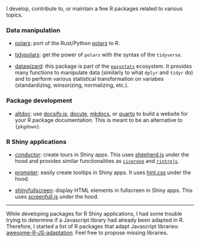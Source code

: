 
I develop, contribute to, or maintain a few R packages related to various topics.

### Data manipulation

-   [polars](https://rpolars.github.io/): port of the Rust/Python [polars](https://pola.rs/)
    to R.

-   [tidypolars](https://tidypolars.etiennebacher.com/): get the power of `polars`
    with the syntax of the `tidyverse`. 

-   [datawizard](https://easystats.github.io/datawizard/): this package is
    part of the [`easystats`](https://easystats.github.io/easystats/) ecosystem.
    It provides many functions to manipulate data (similarly to what `dplyr` and
    `tidyr` do) and to perform various statistical transformation on variabes
    (standardizing, winsorizing, normalizing, etc.).

### Package development

-   [altdoc](https://altdoc.etiennebacher.com): use [docsify.js](https://docsify.js.org/#/),
    [docute](https://docute.org/), [mkdocs](https://www.mkdocs.org/), or [quarto](https://quarto.org/)
    to build a website for your R package documentation. This is meant to
    be an alternative to `{pkgdown}`.

### R Shiny applications

-   [conductor](https://conductor.etiennebacher.com): create tours in Shiny
    apps. This uses [shepherd.js](https://shepherdjs.dev/) under the hood
    and provides similar functionalities as [`cicerone`](https://cicerone.john-coene.com/)
    and [`rintrojs`](https://carlganz.github.io/rintrojs/).

-   [prompter](https://prompter.etiennebacher.com): easily create
    tooltips in Shiny apps. It uses [hint.css](https://github.com/chinchang/hint.css)
    under the hood.

-   [shinyfullscreen](https://github.com/etiennebacher/shinyfullscreen):
    display HTML elements in fullscreen in Shiny apps. This uses
    [screenfull.js](https://github.com/sindresorhus/screenfull.js) under the hood.

---

While developing packages for R Shiny applications, I had some trouble trying to determine
if a Javascript library had already been adapted in R. Therefore, I
started a list of R packages that adapt Javascript libraries:
[awesome-R-JS-adaptation](https://github.com/etiennebacher/awesome-R-JS-adaptation). Feel
free to propose missing libraries.
